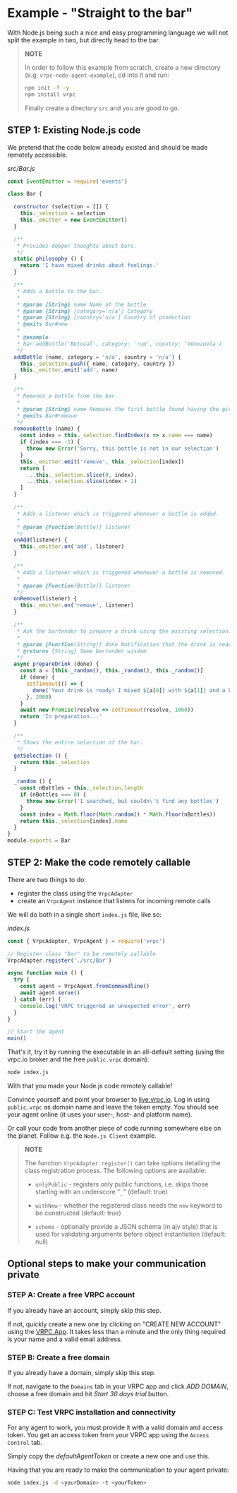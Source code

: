 # Example - "Straight to the bar"

With Node.js being such a nice and easy programming language we will not split
the example in two, but directly head to the bar.

> **NOTE**
>
> In order to follow this example from scratch, create a new directory (e.g.
> `vrpc-node-agent-example`), cd into it and run:
>
> ```bash
> npm init -f -y
> npm install vrpc
> ```
>
> Finally create a directory `src` and you are good to go.

## STEP 1: Existing Node.js code

We pretend that the code below already existed and should be made remotely
accessible.

*src/Bar.js*

```javascript
const EventEmitter = require('events')

class Bar {

  constructor (selection = []) {
    this._selection = selection
    this._emitter = new EventEmitter()
  }

  /**
   * Provides deeper thoughts about bars.
   */
  static philosophy () {
    return 'I have mixed drinks about feelings.'
  }

  /**
   * Adds a bottle to the bar.
   *
   * @param {String} name Name of the bottle
   * @param {String} [category='n/a'] Category
   * @param {String} [country='n/a'] Country of production
   * @emits Bar#new
   *
   * @example
   * bar.addBottle('Botucal', category: 'rum', country: 'Venezuela')
   */
  addBottle (name, category = 'n/a', country = 'n/a') {
    this._selection.push({ name, category, country })
    this._emitter.emit('add', name)
  }

  /**
   * Removes a bottle from the bar.
   *
   * @param {String} name Removes the first bottle found having the given name.
   * @emits Bar#remove
   */
  removeBottle (name) {
    const index = this._selection.findIndex(x => x.name === name)
    if (index === -1) {
      throw new Error('Sorry, this bottle is not in our selection')
    }
    this._emitter.emit('remove', this._selection[index])
    return [
      ...this._selection.slice(0, index),
      ...this._selection.slice(index + 1)
    ]
  }

  /**
   * Adds a listener which is triggered whenever a bottle is added.
   *
   * @param {Function(Bottle)} listener
   */
  onAdd(listener) {
    this._emitter.on('add', listener)
  }

  /**
   * Adds a listener which is triggered whenever a bottle is removed.
   *
   * @param {Function(Bottle)} listener
   */
  onRemove(listener) {
    this._emitter.on('remove', listener)
  }

  /**
   * Ask the bartender to prepare a drink using the existing selection.
   *
   * @param {Function(String)} done Notification that the drink is ready
   * @returns {String} Some bartender wisdom
   */
  async prepareDrink (done) {
    const a = [this._random(), this._random(), this._random()]
    if (done) {
      setTimeout(() => {
        done(`Your drink is ready! I mixed ${a[0]} with ${a[1]} and a bit of ${a[2]}.`)
      }, 2000)
    }
    await new Promise(resolve => setTimeout(resolve, 1000))
    return 'In preparation...'
  }

  /**
   * Shows the entire selection of the bar.
   */
  getSelection () {
    return this._selection
  }

  _random () {
    const nBottles = this._selection.length
    if (nBottles === 0) {
      throw new Error('I searched, but couldn\'t find any bottles')
    }
    const index = Math.floor(Math.random() * Math.floor(nBottles))
    return this._selection[index].name
  }
}
module.exports = Bar
```

## STEP 2: Make the code remotely callable

There are two things to do:

- register the class using the `VrpcAdapter`
- create an `VrpcAgent` instance that listens for incoming remote calls

We will do both in a single short `index.js` file, like so:

*index.js*

```javascript
const { VrpcAdapter, VrpcAgent } = require('vrpc')

// Register class "Bar" to be remotely callable
VrpcAdapter.register('./src/Bar')

async function main () {
  try {
    const agent = VrpcAgent.fromCommandline()
    await agent.serve()
  } catch (err) {
    console.log('VRPC triggered an unexpected error', err)
  }
}

// Start the agent
main()
```

That's it, try it by running the executable in an all-default setting (using the
vrpc.io broker and the free `public.vrpc` domain):

```bash
node index.js
```

With that you made your Node.js code remotely callable!

Convince yourself and point your browser to
[live.vrpc.io](https://live.vrpc.io). Log in using `public.vrpc` as domain name
and leave the token empty. You should see your agent online (it uses your user-,
host- and platform name).

Or call your code from another piece of code running somewhere else on the
planet. Follow e.g. the `Node.js Client` example.

> **NOTE**
>
> The function `VrpcAdapter.register()` can take options detailing
> the class registration process. The following options are available:
>
> - `onlyPublic` - registers only public functions, i.e. skips those starting with
>   an underscore "`_`"  (default: true)
>
> - `withNew` - whether the registered class needs the `new` keyword to be
>   constructed (default: true)
>
> - `schema` - optionally provide a JSON schema (in ajv style) that is used for
>   validating arguments before object instantiation (default: null)

## Optional steps to make your communication private

### STEP A: Create a free VRPC account

If you already have an account, simply skip this step.

If not, quickly create a new one by clicking on "CREATE NEW ACCOUNT" using the
[VRPC App](https://app.vrpc.io). It takes less than a minute and the only thing
required is your name and a valid email address.

### STEP B: Create a free domain

If you already have a domain, simply skip this step.

If not, navigate to the `Domains` tab in your VRPC app and click *ADD DOMAIN*,
choose a free domain and hit *Start 30 days trial* button.

### STEP C: Test VRPC installation and connectivity

For any agent to work, you must provide it with a valid domain and access
token. You get an access token from your VRPC app using the `Access Control` tab.

Simply copy the *defaultAgentToken* or create a new one and use this.

Having that you are ready to make the communication to your agent private:

```bash
node index.js -d <yourDomain> -t <yourToken>
```
